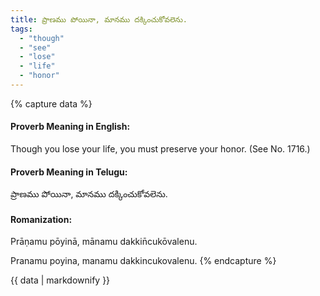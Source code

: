 ```yaml
---
title: ప్రాణము పోయినా, మానము దక్కించుకోవలెను.
tags:
  - "though"
  - "see"
  - "lose"
  - "life"
  - "honor"
---
```


{% capture data %}
#### Proverb Meaning in English:
Though you lose your life, you must preserve your honor.
(See No. 1716.)

#### Proverb Meaning in Telugu:
ప్రాణము పోయినా, మానము దక్కించుకోవలెను.

#### Romanization:
Prāṇamu pōyinā, mānamu dakkin̄cukōvalenu.

Pranamu poyina, manamu dakkincukovalenu.
{% endcapture %}

{{ data | markdownify }}

